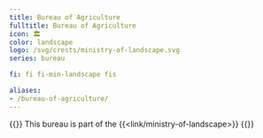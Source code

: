 ```yaml
---
title: Bureau of Agriculture
fulltitle: Bureau of Agriculture
icon: 🏛️
color: landscape
logo: /svg/crests/ministry-of-landscape.svg
series: bureau

fi: fi fi-min-landscape fis

aliases:
- /bureau-of-agriculture/
---
```

{{<note series>}}
 This bureau is part of the {{<link/ministry-of-landscape>}}
{{</note>}}